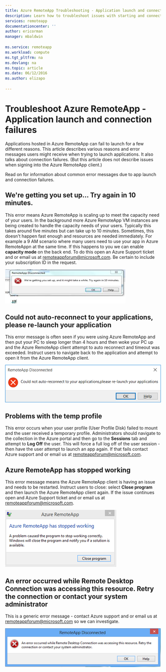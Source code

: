 ```yaml
---
title: Azure RemoteApp Troubleshooting - Application launch and connection failures  | Microsoft Azure
description: Learn how to troubleshoot issues with starting and connecting to applications in Azure RemoteApp.
services: remoteapp
documentationcenter: ''
author: ericorman
manager: mbaldwin

ms.service: remoteapp
ms.workload: compute
ms.tgt_pltfrm: na
ms.devlang: na
ms.topic: article
ms.date: 06/12/2016
ms.author: elizapo

---
```

# Troubleshoot Azure RemoteApp - Application launch and connection failures
Applications hosted in Azure RemoteApp can fail to launch for a few different reasons. This article describes various reasons and error messages users might receive when trying to launch applications. It also talks about connection failures. (But this article does not describe issues when signing into the Azure RemoteApp client.)  

Read on for information about common error messages due to app launch and connection failures.

## We're getting you set up... Try again in 10 minutes.
This error means Azure RemoteApp is scaling up to meet the capacity need of your users. In the background more Azure RemoteApp VM instances are being created to handle the capacity needs of your users. Typically this takes around five minutes but can take up to 10 minutes. Sometimes, this doesn't happen fast enough and resources are needed immediately. For example a 9 AM scenario where many users need to use your app in Azure RemoteAppn at the same time. If this happens to you we can enable **capacity mode** on the back end. To do this open an Azure Support ticket and or email us at [remoteappforum@microsoft.com](mailto:remoteappforum@microsoft.com). Be certain to include your subscription ID in the request.  

![We are getting you set up](./media/remoteapp-apptrouble/ra-apptrouble1.png)

## Could not auto-reconnect to your applications, please re-launch your application
This error message is often seen if you were using Azure RemoteApp and then put your PC to sleep longer than 4 hours and then woke your PC up and the Azure RemoteApp client attempt to auto reconnect and timeout was exceeded.  Instruct users to navigate back to the application and attempt to open it from the Azure RemoteApp client.

![Could not auto-reconnect to your applications](./media/remoteapp-apptrouble/ra-apptrouble2.png) 

## Problems with the temp profile
This error occurs when your user profile (User Profile Disk) failed to mount and the user received a temporary profile.  Administrators should navigate to the collection in the Azure portal and then go to the **Sessions** tab and attempt to **Log Off** the user. This will force a full log off of the user session - then have the user attempt to launch an app again. If that fails contact Azure support and or email us at [remoteappforum@microsoft.com](mailto:remoteappforum@microsoft.com).

## Azure RemoteApp has stopped working
This error message means the Azure RemoteApp client is having an issue and needs to be restarted. Instruct users to close: select **Close program** and then launch the Azure RemoteApp client again.  If the issue continues open and Azure Support ticket and or email us at [remoteappforum@microsoft.com](mailto:remoteappforum@microsoft.com).

![Azure RemoteApp has stopped working](./media/remoteapp-apptrouble/ra-apptrouble3.png)  

## An error occurred while Remote Desktop Connection was accessing this resource. Retry the connection or contact your system administrator
This is a generic error message - contact Azure support and or email us at [remoteappforum@microsoft.com](mailto:remoteappforum@microsoft.com) so we can investigate. 

![Generic Azure RemoteApp message](./media/remoteapp-apptrouble/ra-apptrouble4.png) 

